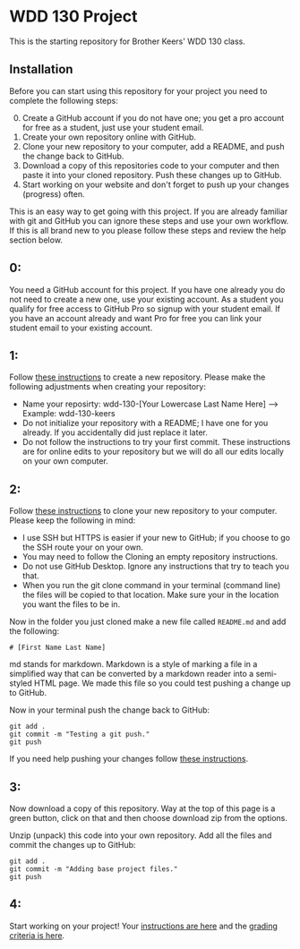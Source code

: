 # WDD 130 Project
This is the starting repository for Brother Keers' WDD 130 class.

## Installation
Before you can start using this repository for your project you need to complete the following steps:

0. Create a GitHub account if you do not have one; you get a pro account for free as a student, just use your student email. 
1. Create your own repository online with GitHub.
2. Clone your new repository to your computer, add a README, and push the change back to GitHub.
3. Download a copy of this repositories code to your computer and then paste it into your cloned repository. Push these changes up to GitHub.
4. Start working on your website and don't forget to push up your changes (progress) often.

This is an easy way to get going with this project. If you are already familiar with git and GitHub you can ignore these steps and use your own workflow. If this is all brand new to you please follow these steps and review the help section below.

## 0:
You need a GitHub account for this project. If you have one already you do not need to create a new one, use your existing account. As a student you qualify for free access to GitHub Pro so signup with your student email. If you have an account already and want Pro for free you can link your student email to your existing account.

## 1:
Follow [these instructions](https://docs.github.com/en/free-pro-team@latest/github/getting-started-with-github/create-a-repo) to create a new repository. Please make the following adjustments when creating your repository:

- Name your reposirty: wdd-130-[Your Lowercase Last Name Here] --> Example: wdd-130-keers
- Do not initialize your repository with a README; I have one for you already. If you accidentally did just replace it later.
- Do not follow the instructions to try your first commit. These instructions are for online edits to your repository but we will do all our edits locally on your own computer.

## 2:
Follow [these instructions](https://docs.github.com/en/free-pro-team@latest/github/creating-cloning-and-archiving-repositories/cloning-a-repository) to clone your new repository to your computer. Please keep the following in mind:

- I use SSH but HTTPS is easier if your new to GitHub; if you choose to go the SSH route your on your own.
- You may need to follow the Cloning an empty repository instructions.
- Do not use GitHub Desktop. Ignore any instructions that try to teach you that.
- When you run the git clone command in your terminal (command line) the files will be copied to that location. Make sure your in the location you want the files to be in.

Now in the folder you just cloned make a new file called `README.md` and add the following:

```
# [First Name Last Name]
```

md stands for markdown. Markdown is a style of marking a file in a simplified way that can be converted by a markdown reader into a semi-styled HTML page. We made this file so you could test pushing a change up to GitHub.

Now in your terminal push the change back to GitHub:

```
git add .
git commit -m "Testing a git push."
git push
```

If you need help pushing your changes follow [these instructions](https://docs.github.com/en/free-pro-team@latest/github/using-git/pushing-commits-to-a-remote-repository).

## 3:
Now download a copy of this repository. Way at the top of this page is a green button, click on that and then choose download zip from the options.

Unzip (unpack) this code into your own repository. Add all the files and commit the changes up to GitHub:

```
git add .
git commit -m "Adding base project files."
git push
```

## 4:
Start working on your project! Your [instructions are here](docs/instructions.md) and the [grading criteria is here](docs/grading.md).